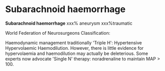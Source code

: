 # Subarachnoid haemorrhage

**Subarachnoid haemorrhage** xxx% aneurysm xxx%traumatic

World Federation of Neurosurgeons Classification:

Haemodynamic management traditionally 'Triple H': Hypertensive
Hypervolaemic Haemodilution. However, there is little evidence for
hypervolaemia and haemodilution may actually be deleterious. Some
experts now advocate 'Single N' therapy: noradrenaline to maintain MAP
&gt; 100.
